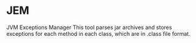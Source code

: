 # JEM
JVM Exceptions Manager
This tool parses jar archives and stores exceptions for each method in each class, which are in .class file format.
